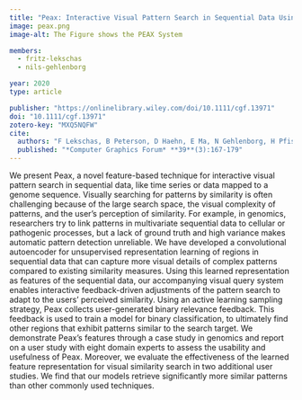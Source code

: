 ```yaml
---
title: "Peax: Interactive Visual Pattern Search in Sequential Data Using Unsupervised Deep Representation Learning"
image: peax.png
image-alt: The Figure shows the PEAX System

members:
  - fritz-lekschas
  - nils-gehlenborg

year: 2020
type: article

publisher: "https://onlinelibrary.wiley.com/doi/10.1111/cgf.13971"
doi: "10.1111/cgf.13971"
zotero-key: "MXQ5NQFW"
cite:
  authors: "F Lekschas, B Peterson, D Haehn, E Ma, N Gehlenborg, H Pfister"
  published: "*Computer Graphics Forum* **39**(3):167-179"
---
```

We present Peax, a novel feature-based technique for interactive visual pattern search in sequential data, like time series or data mapped to a genome sequence. Visually searching for patterns by similarity is often challenging because of the large search space, the visual complexity of patterns, and the user’s perception of similarity. For example, in genomics, researchers try to link patterns in multivariate sequential data to cellular or pathogenic processes, but a lack of ground truth and high variance makes automatic pattern detection unreliable. We have developed a convolutional autoencoder for unsupervised representation learning of regions in sequential data that can capture more visual details of complex patterns compared to existing similarity measures. Using this learned representation as features of the sequential data, our accompanying visual query system enables interactive feedback-driven adjustments of the pattern search to adapt to the users’ perceived similarity. Using an active learning sampling strategy, Peax collects user-generated binary relevance feedback. This feedback is used to train a model for binary classification, to ultimately find other regions that exhibit patterns similar to the search target. We demonstrate Peax’s features through a case study in genomics and report on a user study with eight domain experts to assess the usability and usefulness of Peax. Moreover, we evaluate the effectiveness of the learned feature representation for visual similarity search in two additional user studies. We find that our models retrieve significantly more similar patterns than other commonly used techniques.

